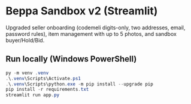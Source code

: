 # Beppa Sandbox v2 (Streamlit)

Upgraded seller onboarding (codemeli digits-only, two addresses, email, password rules),
item management with up to 5 photos, and sandbox buyer/Hold/Bid.

## Run locally (Windows PowerShell)
```powershell
py -m venv .venv
.\.venv\Scripts\Activate.ps1
.\.venv\Scripts\python.exe -m pip install --upgrade pip
pip install -r requirements.txt
streamlit run app.py
```
